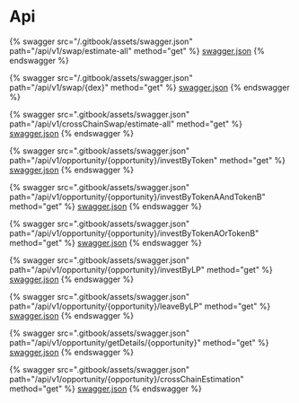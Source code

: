 # Api

{% swagger src="/.gitbook/assets/swagger.json" path="/api/v1/swap/estimate-all" method="get" %}
[swagger.json](.gitbook/assets/swagger.json)
{% endswagger %}

{% swagger src="/.gitbook/assets/swagger.json" path="/api/v1/swap/{dex}" method="get" %}
[swagger.json](.gitbook/assets/swagger.json)
{% endswagger %}

{% swagger src=".gitbook/assets/swagger.json" path="/api/v1/crossChainSwap/estimate-all" method="get" %}
[swagger.json](.gitbook/assets/swagger.json)
{% endswagger %}

{% swagger src=".gitbook/assets/swagger.json" path="/api/v1/opportunity/{opportunity}/investByToken" method="get" %}
[swagger.json](.gitbook/assets/swagger.json)
{% endswagger %}

{% swagger src=".gitbook/assets/swagger.json" path="/api/v1/opportunity/{opportunity}/investByTokenAAndTokenB" method="get" %}
[swagger.json](.gitbook/assets/swagger.json)
{% endswagger %}

{% swagger src=".gitbook/assets/swagger.json" path="/api/v1/opportunity/{opportunity}/investByTokenAOrTokenB" method="get" %}
[swagger.json](.gitbook/assets/swagger.json)
{% endswagger %}

{% swagger src=".gitbook/assets/swagger.json" path="/api/v1/opportunity/{opportunity}/investByLP" method="get" %}
[swagger.json](.gitbook/assets/swagger.json)
{% endswagger %}

{% swagger src=".gitbook/assets/swagger.json" path="/api/v1/opportunity/{opportunity}/leaveByLP" method="get" %}
[swagger.json](.gitbook/assets/swagger.json)
{% endswagger %}

{% swagger src=".gitbook/assets/swagger.json" path="/api/v1/opportunity/getDetails/{opportunity}" method="get" %}
[swagger.json](.gitbook/assets/swagger.json)
{% endswagger %}

{% swagger src=".gitbook/assets/swagger.json" path="/api/v1/opportunity/{opportunity}/crossChainEstimation" method="get" %}
[swagger.json](.gitbook/assets/swagger.json)
{% endswagger %}
